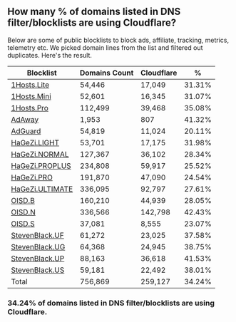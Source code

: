 ## How many % of domains listed in DNS filter/blocklists are using Cloudflare?


Below are some of public blocklists to block ads, affiliate, tracking, metrics, telemetry etc.
We picked domain lines from the list and filtered out duplicates.
Here's the result.


| Blocklist | Domains Count | Cloudflare | % |
| --- | --- | --- | --- |
| [1Hosts.Lite](https://raw.githubusercontent.com/badmojr/1Hosts/master/Lite/hosts.win) | 54,446 | 17,049 | 31.31% |
| [1Hosts.Mini](https://raw.githubusercontent.com/badmojr/1Hosts/master/mini/hosts.win) | 52,601 | 16,345 | 31.07% |
| [1Hosts.Pro](https://raw.githubusercontent.com/badmojr/1Hosts/master/Pro/hosts.win) | 112,499 | 39,468 | 35.08% |
| [AdAway](https://raw.githubusercontent.com/AdAway/adaway.github.io/master/hosts.txt) | 1,953 | 807 | 41.32% |
| [AdGuard](https://adguardteam.github.io/AdGuardSDNSFilter/Filters/filter.txt) | 54,819 | 11,024 | 20.11% |
| [HaGeZi.LIGHT](https://raw.githubusercontent.com/hagezi/dns-blocklists/main/hosts/light.txt) | 53,701 | 17,175 | 31.98% |
| [HaGeZi.NORMAL](https://raw.githubusercontent.com/hagezi/dns-blocklists/main/hosts/multi.txt) | 127,367 | 36,102 | 28.34% |
| [HaGeZi.PROPLUS](https://raw.githubusercontent.com/hagezi/dns-blocklists/main/hosts/pro.plus.txt) | 234,808 | 59,917 | 25.52% |
| [HaGeZi.PRO](https://raw.githubusercontent.com/hagezi/dns-blocklists/main/hosts/pro.txt) | 191,870 | 47,090 | 24.54% |
| [HaGeZi.ULTIMATE](https://raw.githubusercontent.com/hagezi/dns-blocklists/main/hosts/ultimate.txt) | 336,095 | 92,797 | 27.61% |
| [OISD.B](https://big.oisd.nl/dnsmasq) | 160,210 | 44,939 | 28.05% |
| [OISD.N](https://nsfw.oisd.nl/dnsmasq) | 336,566 | 142,798 | 42.43% |
| [OISD.S](https://small.oisd.nl/dnsmasq) | 37,081 | 8,555 | 23.07% |
| [StevenBlack.UF](https://raw.githubusercontent.com/StevenBlack/hosts/master/alternates/fakenews/hosts) | 61,272 | 23,025 | 37.58% |
| [StevenBlack.UG](https://raw.githubusercontent.com/StevenBlack/hosts/master/alternates/gambling/hosts) | 64,368 | 24,945 | 38.75% |
| [StevenBlack.UP](https://raw.githubusercontent.com/StevenBlack/hosts/master/alternates/porn/hosts) | 88,163 | 36,618 | 41.53% |
| [StevenBlack.US](https://raw.githubusercontent.com/StevenBlack/hosts/master/alternates/social/hosts) | 59,181 | 22,492 | 38.01% |
| Total | 756,869 | 259,127 | 34.24% |


### 34.24% of domains listed in DNS filter/blocklists are using Cloudflare.